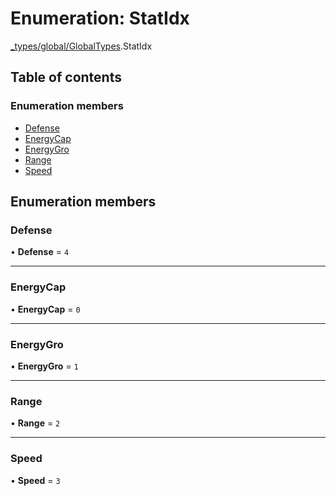 # Enumeration: StatIdx

[\_types/global/GlobalTypes](../modules/types_global_GlobalTypes.md).StatIdx

## Table of contents

### Enumeration members

- [Defense](types_global_GlobalTypes.StatIdx.md#defense)
- [EnergyCap](types_global_GlobalTypes.StatIdx.md#energycap)
- [EnergyGro](types_global_GlobalTypes.StatIdx.md#energygro)
- [Range](types_global_GlobalTypes.StatIdx.md#range)
- [Speed](types_global_GlobalTypes.StatIdx.md#speed)

## Enumeration members

### Defense

• **Defense** = `4`

---

### EnergyCap

• **EnergyCap** = `0`

---

### EnergyGro

• **EnergyGro** = `1`

---

### Range

• **Range** = `2`

---

### Speed

• **Speed** = `3`
